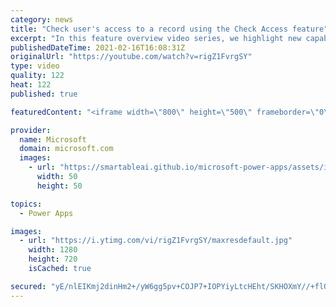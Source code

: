 ```yaml
---
category: news
title: "Check user's access to a record using the Check Access feature"
excerpt: "In this feature overview video series, we highlight new capabilities included in the latest update to Microsoft Power Apps.  This featured product update to Power Apps highlights check access, a new record level security feature admins can use to check and assign security roles.  Get the most out of"
publishedDateTime: 2021-02-16T16:08:31Z
originalUrl: "https://youtube.com/watch?v=rigZ1FvrgSY"
type: video
quality: 122
heat: 122
published: true

featuredContent: "<iframe width=\"800\" height=\"500\" frameborder=\"0\" src=\"https://www.youtube.com/embed/rigZ1FvrgSY\" allow=\"accelerometer; autoplay; encrypted-media; gyroscope; picture-in-picture\" allowfullscreen></iframe>"

provider:
  name: Microsoft
  domain: microsoft.com
  images:
    - url: "https://smartableai.github.io/microsoft-power-apps/assets/images/organizations/microsoft.com-50x50.jpg"
      width: 50
      height: 50

topics:
  - Power Apps

images:
  - url: "https://i.ytimg.com/vi/rigZ1FvrgSY/maxresdefault.jpg"
    width: 1280
    height: 720
    isCached: true

secured: "yE/nlEIKmj2dinHm2+/yW6gg5pv+COJP7+IOPYiyLtcHEht/SKHOXmY//+flODQXwQYZlH6nJgahi4qPPdHhv8ufnO6pBRsIWhTlpQ8/gl0Wgx/hsI6yiNtTSu8H4+TkbWq0eGDivKPeSwRWnTCUhKsHYO0+VrtAGOyu7iPbv5rDBLz89PSTQOLGFCK1nyUzAFYPOMJZwhyuoyqdLi/aqAbEAQ1rnhWmxfXtINNwBrXaqHXgxfq+nF7XoMurKCE3iYu6L/PTocm1PrPgMMMyxQiGOv2YpgXATzyzJryyu0yaoW3B+Rb/72ZTP4zIJnb/jqXZqvND/jrcqz4tVHvFVtrtum8fbHcGUQV/+sDm+yk/Zw5pPXxZlMyqQKbT9kggZMdoi4V8+V1ysR87ebXCD4Y7FAdxZzqvtevTEhC66vUJrw1tfAp72eHg2IZmNqyo;toMnx6KtoipcyVtrXbq1jQ=="
---
```


